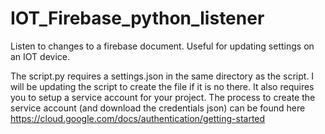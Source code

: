# IOT_Firebase_python_listener
Listen to changes to a firebase document. Useful for updating settings on an IOT device.

The script.py requires a settings.json in the same directory as the script. I will be updating the script to create the file if it is no there. It also requires you to setup a service account for your project. The process to create the service account (and download the credentials json) can be found here https://cloud.google.com/docs/authentication/getting-started
